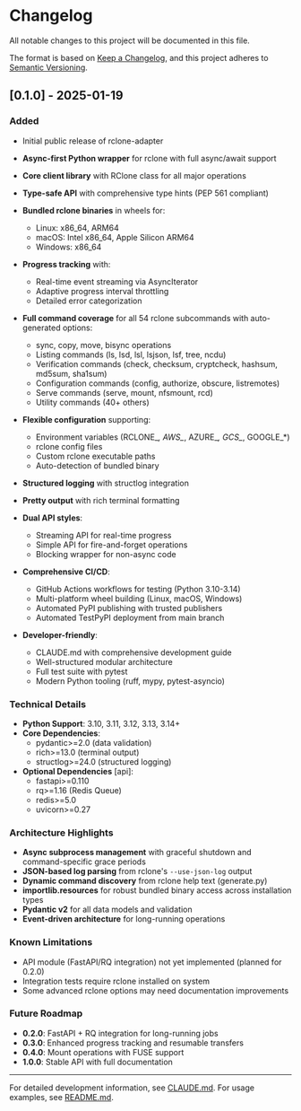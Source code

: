 # Changelog

All notable changes to this project will be documented in this file.

The format is based on [Keep a Changelog](https://keepachangelog.com/en/1.0.0/),
and this project adheres to [Semantic Versioning](https://semver.org/spec/v2.0.0.html).

## [0.1.0] - 2025-01-19

### Added

- Initial public release of rclone-adapter
- **Async-first Python wrapper** for rclone with full async/await support
- **Core client library** with RClone class for all major operations
- **Type-safe API** with comprehensive type hints (PEP 561 compliant)
- **Bundled rclone binaries** in wheels for:
  - Linux: x86_64, ARM64
  - macOS: Intel x86_64, Apple Silicon ARM64
  - Windows: x86_64
- **Progress tracking** with:
  - Real-time event streaming via AsyncIterator
  - Adaptive progress interval throttling
  - Detailed error categorization
- **Full command coverage** for all 54 rclone subcommands with auto-generated options:
  - sync, copy, move, bisync operations
  - Listing commands (ls, lsd, lsl, lsjson, lsf, tree, ncdu)
  - Verification commands (check, checksum, cryptcheck, hashsum, md5sum, sha1sum)
  - Configuration commands (config, authorize, obscure, listremotes)
  - Serve commands (serve, mount, nfsmount, rcd)
  - Utility commands (40+ others)

- **Flexible configuration** supporting:
  - Environment variables (RCLONE_*, AWS_*, AZURE_*, GCS_*, GOOGLE_*)
  - rclone config files
  - Custom rclone executable paths
  - Auto-detection of bundled binary

- **Structured logging** with structlog integration
- **Pretty output** with rich terminal formatting
- **Dual API styles**:
  - Streaming API for real-time progress
  - Simple API for fire-and-forget operations
  - Blocking wrapper for non-async code

- **Comprehensive CI/CD**:
  - GitHub Actions workflows for testing (Python 3.10-3.14)
  - Multi-platform wheel building (Linux, macOS, Windows)
  - Automated PyPI publishing with trusted publishers
  - Automated TestPyPI deployment from main branch

- **Developer-friendly**:
  - CLAUDE.md with comprehensive development guide
  - Well-structured modular architecture
  - Full test suite with pytest
  - Modern Python tooling (ruff, mypy, pytest-asyncio)

### Technical Details

- **Python Support**: 3.10, 3.11, 3.12, 3.13, 3.14+
- **Core Dependencies**:
  - pydantic>=2.0 (data validation)
  - rich>=13.0 (terminal output)
  - structlog>=24.0 (structured logging)
- **Optional Dependencies** [api]:
  - fastapi>=0.110
  - rq>=1.16 (Redis Queue)
  - redis>=5.0
  - uvicorn>=0.27

### Architecture Highlights

- **Async subprocess management** with graceful shutdown and command-specific grace periods
- **JSON-based log parsing** from rclone's `--use-json-log` output
- **Dynamic command discovery** from rclone help text (generate.py)
- **importlib.resources** for robust bundled binary access across installation types
- **Pydantic v2** for all data models and validation
- **Event-driven architecture** for long-running operations

### Known Limitations

- API module (FastAPI/RQ integration) not yet implemented (planned for 0.2.0)
- Integration tests require rclone installed on system
- Some advanced rclone options may need documentation improvements

### Future Roadmap

- **0.2.0**: FastAPI + RQ integration for long-running jobs
- **0.3.0**: Enhanced progress tracking and resumable transfers
- **0.4.0**: Mount operations with FUSE support
- **1.0.0**: Stable API with full documentation

---

For detailed development information, see [CLAUDE.md](CLAUDE.md).
For usage examples, see [README.md](README.md).

